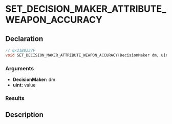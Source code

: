 # SET_DECISION_MAKER_ATTRIBUTE_WEAPON_ACCURACY

## Declaration
```cpp
// 0x21B8337F
void SET_DECISION_MAKER_ATTRIBUTE_WEAPON_ACCURACY(DecisionMaker dm, uint value);
```

### Arguments
- **DecisionMaker:** dm
- **uint:** value

### Results

## Description
